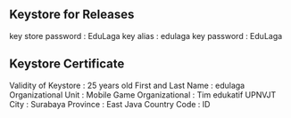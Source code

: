 ## Keystore for Releases
key store password  : EduLaga
key alias           : edulaga
key password        : EduLaga

## Keystore Certificate
Validity of Keystore    : 25 years old
First and Last Name     : edulaga
Organizational Unit     : Mobile Game
Organizational          : Tim edukatif UPNVJT
City                    : Surabaya
Province                : East Java
Country Code            : ID
